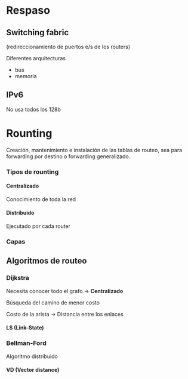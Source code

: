 
# Respaso

## Switching fabric 

(redireccionamiento de puertos e/s de los routers)

Diferentes arquitecturas
- bus 
- memoria 


## IPv6

No usa todos los 128b 

# Rounting

Creación, mantenimiento e instalación de las tablas de routeo, sea para forwarding por destino o forwarding generalizado.

### Tipos de rounting

#### Centralizado 

Conocimiento de toda la red

#### Distribuido

Ejecutado por cada router

### Capas 


## Algoritmos de routeo

### Dijkstra

Necesita conocer todo el grafo -> **Centralizado**

Búsqueda del camino de menor costo

Costo de la arista -> Distancia entre los enlaces

#### LS (Link-State)


### Bellman-Ford

Algoritmo distribuido


#### VD (Vector distance)


